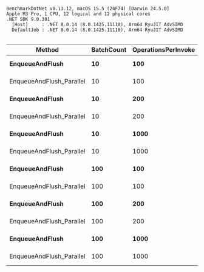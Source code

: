 ```

BenchmarkDotNet v0.13.12, macOS 15.5 (24F74) [Darwin 24.5.0]
Apple M3 Pro, 1 CPU, 12 logical and 12 physical cores
.NET SDK 9.0.301
  [Host]     : .NET 8.0.14 (8.0.1425.11118), Arm64 RyuJIT AdvSIMD
  DefaultJob : .NET 8.0.14 (8.0.1425.11118), Arm64 RyuJIT AdvSIMD


```
| Method                   | BatchCount | OperationsPerInvoke | Mean       | Error     | StdDev    | Median     | Gen0   | Allocated |
|------------------------- |----------- |-------------------- |-----------:|----------:|----------:|-----------:|-------:|----------:|
| **EnqueueAndFlush**          | **10**         | **100**                 |   **3.087 μs** | **0.0305 μs** | **0.0286 μs** |   **3.077 μs** | **0.6104** |      **5 KB** |
| EnqueueAndFlush_Parallel | 10         | 100                 |  22.359 μs | 0.1047 μs | 0.0979 μs |  22.370 μs | 1.2207 |   9.98 KB |
| **EnqueueAndFlush**          | **10**         | **200**                 |   **6.192 μs** | **0.0263 μs** | **0.0246 μs** |   **6.188 μs** | **1.2207** |     **10 KB** |
| EnqueueAndFlush_Parallel | 10         | 200                 |  50.020 μs | 0.0814 μs | 0.0761 μs |  50.011 μs | 1.7090 |  13.92 KB |
| **EnqueueAndFlush**          | **10**         | **1000**                |  **29.180 μs** | **0.5809 μs** | **0.9044 μs** |  **28.735 μs** | **6.1035** |     **50 KB** |
| EnqueueAndFlush_Parallel | 10         | 1000                | 245.169 μs | 4.1653 μs | 3.8962 μs | 246.642 μs | 4.8828 |  43.35 KB |
| **EnqueueAndFlush**          | **100**        | **100**                 |   **2.235 μs** | **0.0441 μs** | **0.1014 μs** |   **2.262 μs** | **0.1450** |    **1.2 KB** |
| EnqueueAndFlush_Parallel | 100        | 100                 |  22.153 μs | 0.4426 μs | 0.9141 μs |  22.353 μs | 0.7019 |   5.86 KB |
| **EnqueueAndFlush**          | **100**        | **200**                 |   **4.712 μs** | **0.0878 μs** | **0.0821 μs** |   **4.678 μs** | **0.2899** |   **2.41 KB** |
| EnqueueAndFlush_Parallel | 100        | 200                 |  52.853 μs | 1.0549 μs | 2.2020 μs |  53.331 μs | 0.9155 |   7.52 KB |
| **EnqueueAndFlush**          | **100**        | **1000**                |  **22.633 μs** | **0.4470 μs** | **0.4390 μs** |  **22.302 μs** | **1.4648** |  **12.03 KB** |
| EnqueueAndFlush_Parallel | 100        | 1000                | 337.335 μs | 3.8933 μs | 3.6418 μs | 337.324 μs | 2.4414 |  20.71 KB |

